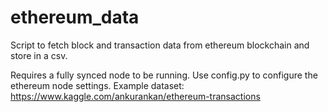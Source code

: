 # ethereum_data
Script to fetch block and transaction data from ethereum blockchain and store in a csv.

Requires a fully synced node to be running. Use config.py to configure the ethereum node settings.
Example dataset: https://www.kaggle.com/ankurankan/ethereum-transactions
